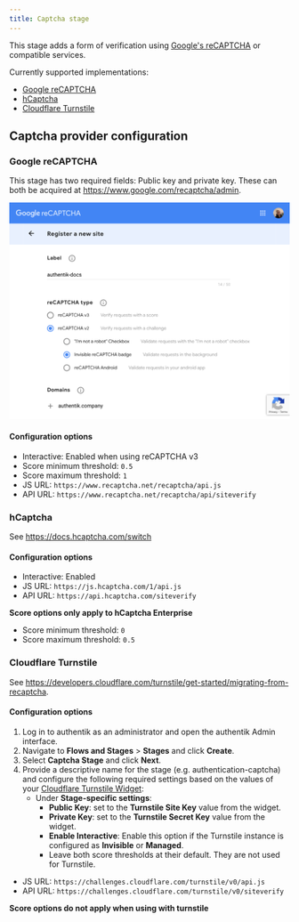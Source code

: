 ```yaml
---
title: Captcha stage
---
```


This stage adds a form of verification using [Google's reCAPTCHA](https://www.google.com/recaptcha/intro/v3.html) or compatible services.

Currently supported implementations:

- [Google reCAPTCHA](#google-recaptcha)
- [hCaptcha](#hcaptcha)
- [Cloudflare Turnstile](#cloudflare-turnstile)

## Captcha provider configuration

### Google reCAPTCHA

This stage has two required fields: Public key and private key. These can both be acquired at https://www.google.com/recaptcha/admin.

![](./captcha-admin.png)

#### Configuration options

- Interactive: Enabled when using reCAPTCHA v3
- Score minimum threshold: `0.5`
- Score maximum threshold: `1`
- JS URL: `https://www.recaptcha.net/recaptcha/api.js`
- API URL: `https://www.recaptcha.net/recaptcha/api/siteverify`

### hCaptcha

See https://docs.hcaptcha.com/switch

#### Configuration options

- Interactive: Enabled
- JS URL: `https://js.hcaptcha.com/1/api.js`
- API URL: `https://api.hcaptcha.com/siteverify`

**Score options only apply to hCaptcha Enterprise**

- Score minimum threshold: `0`
- Score maximum threshold: `0.5`

### Cloudflare Turnstile

See https://developers.cloudflare.com/turnstile/get-started/migrating-from-recaptcha.

#### Configuration options

1. Log in to authentik as an administrator and open the authentik Admin interface.
2. Navigate to **Flows and Stages** > **Stages** and click **Create**.
3. Select **Captcha Stage** and click **Next**.
4. Provide a descriptive name for the stage (e.g. authentication-captcha) and configure the following required settings based on the values of your [Cloudflare Turnstile Widget](https://developers.cloudflare.com/turnstile/concepts/widget/):
    - Under **Stage-specific settings**:
        - **Public Key**: set to the **Turnstile Site Key** value from the widget.
        - **Private Key**: set to the **Turnstile Secret Key** value from the widget.
        - **Enable Interactive**: Enable this option if the Turnstile instance is configured as **Invisible** or **Managed**.
        - Leave both score thresholds at their default. They are not used for Turnstile.

- JS URL: `https://challenges.cloudflare.com/turnstile/v0/api.js`
- API URL: `https://challenges.cloudflare.com/turnstile/v0/siteverify`

**Score options do not apply when using with turnstile**
